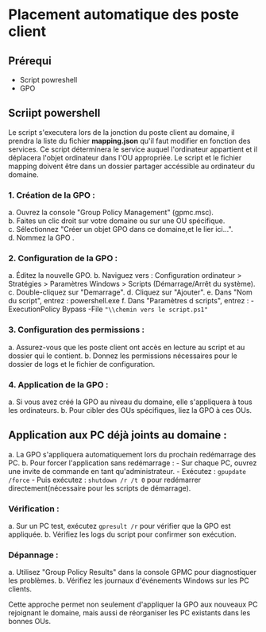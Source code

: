 # Placement automatique des poste client
## Prérequi
- Script powreshell 
- GPO 
## Scriipt powershell
Le script s'executera lors de la jonction du poste client au domaine, il prendra la liste du fichier **mapping.json** qu'il faut modifier en fonction des services.
Ce script déterminera le service auquel l'ordinateur appartient et il déplacera l'objet ordinateur dans l'OU appropriée.
Le script et le fichier mapping doivent être dans un dossier partager accéssible au ordinateur du domaine.

### 1. Création de la GPO :

   a. Ouvrez la console "Group Policy Management" (gpmc.msc).  
   b. Faites un clic droit sur votre domaine ou sur une OU spécifique.  
   c. Sélectionnez "Créer un objet GPO dans ce domaine,et le lier ici...".  
   d. Nommez la GPO .  

### 2. Configuration de la GPO :

   a. Éditez la nouvelle GPO.
   b. Naviguez vers : Configuration ordinateur > Stratégies > Paramètres Windows  > Scripts (Démarrage/Arrêt du système).
   c. Double-cliquez sur "Demarrage".
   d. Cliquez sur "Ajouter".
   e. Dans "Nom du script", entrez : powershell.exe
   f. Dans "Paramètres d scripts", entrez : -ExecutionPolicy Bypass -File ```"\\chemin vers le script.ps1"```

### 3. Configuration des permissions :

   a. Assurez-vous que les poste client ont accès en lecture au script et au dossier qui le contient.
   b. Donnez les permissions nécessaires pour le dossier de logs et le fichier de configuration.

### 4. Application de la GPO :

   a. Si vous avez créé la GPO au niveau du domaine, elle s'appliquera à tous les ordinateurs.
   b. Pour cibler des OUs spécifiques, liez la GPO à ces OUs.

## Application aux PC déjà joints au domaine :

   a. La GPO s'appliquera automatiquement lors du prochain redémarrage des PC.
   b. Pour forcer l'application sans redémarrage :
      - Sur chaque PC, ouvrez une invite de commande en tant qu'administrateur.
      - Exécutez : `gpupdate /force`
      - Puis exécutez : `shutdown /r /t 0` pour redémarrer directement(nécessaire pour les scripts de démarrage).

### Vérification :

   a. Sur un PC test, exécutez `gpresult /r` pour vérifier que la GPO est appliquée.
   b. Vérifiez les logs du script pour confirmer son exécution.

### Dépannage :

   a. Utilisez "Group Policy Results" dans la console GPMC pour diagnostiquer les problèmes.
   b. Vérifiez les journaux d'événements Windows sur les PC clients.


Cette approche permet non seulement d'appliquer la GPO aux nouveaux PC rejoignant le domaine, mais aussi de réorganiser les PC existants dans les bonnes OUs. 

